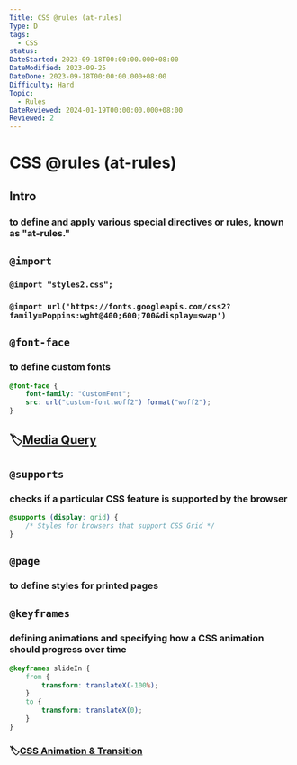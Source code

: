 ```yaml
---
Title: CSS @rules (at-rules)
Type: D
tags:
  - CSS
status: 
DateStarted: 2023-09-18T00:00:00.000+08:00
DateModified: 2023-09-25
DateDone: 2023-09-18T00:00:00.000+08:00
Difficulty: Hard
Topic:
  - Rules
DateReviewed: 2024-01-19T00:00:00.000+08:00
Reviewed: 2
---
```


# CSS @rules (at-rules)

## Intro

### to define and apply various special directives or rules, known as "at-rules."

## `@import`

### `@import "styles2.css";`

### `@import url('https://fonts.googleapis.com/css2?family=Poppins:wght@400;600;700&display=swap')`

## `@font-face`

### to define custom fonts

```css
@font-face {
	font-family: "CustomFont";
	src: url("custom-font.woff2") format("woff2");
}
```


## 🏷️[Media Query](Media%20Query.md)

## `@supports`

### checks if a particular CSS feature is supported by the browser


```css
@supports (display: grid) {
	/* Styles for browsers that support CSS Grid */
}
```


## `@page`

### to define styles for printed pages

## `@keyframes`

### defining animations and specifying how a CSS animation should progress over time

```css
@keyframes slideIn {
	from {
		transform: translateX(-100%);
	}
	to {
		transform: translateX(0);
	}
}
```


### 🏷️[CSS Animation & Transition](CSS%20Animation%20&%20Transition.md)